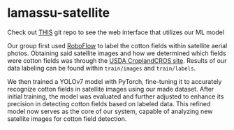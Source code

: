 # lamassu-satellite

Check out [THIS](https://github.com/Archan6el/lamassu-website) git repo to see the web interface that utilizes our ML model

Our group first used [RoboFlow](https://roboflow.com/) to label the cotton fields within satellite aerial photos. Obtaining said satellite images and how we determined which fields were cotton fields was through the [USDA CroplandCROS site](https://croplandcros.scinet.usda.gov/). Results of our data labeling can be found within `train/images` and `train/labels`. 

We then trained a YOLOv7 model with PyTorch, fine-tuning it to accurately recognize cotton fields in satellite images using our made dataset. After initial training, the model was evaluated and further adjusted to enhance its precision in detecting cotton fields based on labeled data. This refined model now serves as the core of our system, capable of analyzing new satellite images for cotton field detection.
